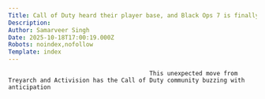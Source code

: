 ```yaml
---
Title: Call of Duty heard their player base, and Black Ops 7 is finally killing SBMM
Description: 
Author: Samarveer Singh
Date: 2025-10-18T17:00:19.000Z
Robots: noindex,nofollow
Template: index
---
```


                                            This unexpected move from Treyarch and Activision has the Call of Duty community buzzing with anticipation
                                        